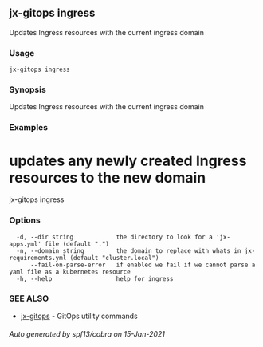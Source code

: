 ## jx-gitops ingress

Updates Ingress resources with the current ingress domain

### Usage

```
jx-gitops ingress
```

### Synopsis

Updates Ingress resources with the current ingress domain

### Examples

  # updates any newly created Ingress resources to the new domain
  jx-gitops ingress

### Options

```
  -d, --dir string            the directory to look for a 'jx-apps.yml' file (default ".")
  -n, --domain string         the domain to replace with whats in jx-requirements.yml (default "cluster.local")
      --fail-on-parse-error   if enabled we fail if we cannot parse a yaml file as a kubernetes resource
  -h, --help                  help for ingress
```

### SEE ALSO

* [jx-gitops](jx-gitops.md)	 - GitOps utility commands

###### Auto generated by spf13/cobra on 15-Jan-2021
